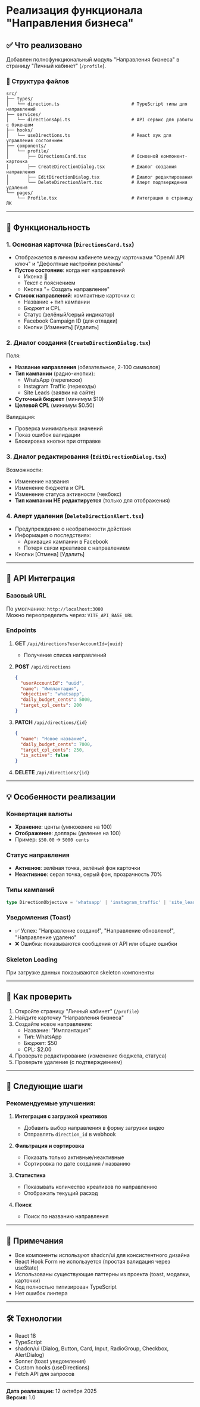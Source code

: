 # Реализация функционала "Направления бизнеса"

## ✅ Что реализовано

Добавлен полнофункциональный модуль "Направления бизнеса" в страницу "Личный кабинет" (`/profile`).

### 📁 Структура файлов

```
src/
├── types/
│   └── direction.ts                           # TypeScript типы для направлений
├── services/
│   └── directionsApi.ts                       # API сервис для работы с бэкендом
├── hooks/
│   └── useDirections.ts                       # React хук для управления состоянием
├── components/
│   └── profile/
│       ├── DirectionsCard.tsx                 # Основной компонент-карточка
│       ├── CreateDirectionDialog.tsx          # Диалог создания направления
│       ├── EditDirectionDialog.tsx            # Диалог редактирования
│       └── DeleteDirectionAlert.tsx           # Алерт подтверждения удаления
└── pages/
    └── Profile.tsx                            # Интеграция в страницу ЛК
```

---

## 🎨 Функциональность

### 1. **Основная карточка** (`DirectionsCard.tsx`)

- Отображается в личном кабинете между карточками "OpenAI API ключ" и "Дефолтные настройки рекламы"
- **Пустое состояние**: когда нет направлений
  - Иконка 🎯
  - Текст с пояснением
  - Кнопка "+ Создать направление"
- **Список направлений**: компактные карточки с:
  - Название + тип кампании
  - Бюджет и CPL
  - Статус (зелёный/серый индикатор)
  - Facebook Campaign ID (для отладки)
  - Кнопки [Изменить] [Удалить]

### 2. **Диалог создания** (`CreateDirectionDialog.tsx`)

Поля:
- **Название направления** (обязательное, 2-100 символов)
- **Тип кампании** (радио-кнопки):
  - WhatsApp (переписки)
  - Instagram Traffic (переходы)
  - Site Leads (заявки на сайте)
- **Суточный бюджет** (минимум $10)
- **Целевой CPL** (минимум $0.50)

Валидация:
- Проверка минимальных значений
- Показ ошибок валидации
- Блокировка кнопки при отправке

### 3. **Диалог редактирования** (`EditDirectionDialog.tsx`)

Возможности:
- Изменение названия
- Изменение бюджета и CPL
- Изменение статуса активности (чекбокс)
- **Тип кампании НЕ редактируется** (только для отображения)

### 4. **Алерт удаления** (`DeleteDirectionAlert.tsx`)

- Предупреждение о необратимости действия
- Информация о последствиях:
  - Архивация кампании в Facebook
  - Потеря связи креативов с направлением
- Кнопки [Отмена] [Удалить]

---

## 🔌 API Интеграция

### Базовый URL

По умолчанию: `http://localhost:3000`  
Можно переопределить через: `VITE_API_BASE_URL`

### Endpoints

1. **GET** `/api/directions?userAccountId={uuid}`
   - Получение списка направлений

2. **POST** `/api/directions`
   ```json
   {
     "userAccountId": "uuid",
     "name": "Имплантация",
     "objective": "whatsapp",
     "daily_budget_cents": 5000,
     "target_cpl_cents": 200
   }
   ```

3. **PATCH** `/api/directions/{id}`
   ```json
   {
     "name": "Новое название",
     "daily_budget_cents": 7000,
     "target_cpl_cents": 250,
     "is_active": false
   }
   ```

4. **DELETE** `/api/directions/{id}`

---

## 💡 Особенности реализации

### Конвертация валюты
- **Хранение**: центы (умножение на 100)
- **Отображение**: доллары (деление на 100)
- Пример: `$50.00` → `5000 cents`

### Статус направления
- **Активное**: зелёная точка, зелёный фон карточки
- **Неактивное**: серая точка, серый фон, прозрачность 70%

### Типы кампаний
```typescript
type DirectionObjective = 'whatsapp' | 'instagram_traffic' | 'site_leads';
```

### Уведомления (Toast)
- ✅ Успех: "Направление создано!", "Направление обновлено!", "Направление удалено"
- ❌ Ошибка: показываются сообщения от API или общие ошибки

### Skeleton Loading
При загрузке данных показываются skeleton компоненты

---

## 🧪 Как проверить

1. Откройте страницу "Личный кабинет" (`/profile`)
2. Найдите карточку "Направления бизнеса"
3. Создайте новое направление:
   - Название: "Имплантация"
   - Тип: WhatsApp
   - Бюджет: $50
   - CPL: $2.00
4. Проверьте редактирование (изменение бюджета, статуса)
5. Проверьте удаление (с подтверждением)

---

## 🚀 Следующие шаги

### Рекомендуемые улучшения:

1. **Интеграция с загрузкой креативов**
   - Добавить выбор направления в форму загрузки видео
   - Отправлять `direction_id` в webhook

2. **Фильтрация и сортировка**
   - Показать только активные/неактивные
   - Сортировка по дате создания / названию

3. **Статистика**
   - Показывать количество креативов по направлению
   - Отображать текущий расход

4. **Поиск**
   - Поиск по названию направления

---

## 📝 Примечания

- Все компоненты используют shadcn/ui для консистентного дизайна
- React Hook Form не используется (простая валидация через useState)
- Использованы существующие паттерны из проекта (toast, модалки, карточки)
- Код полностью типизирован TypeScript
- Нет ошибок линтера

---

## 🛠 Технологии

- React 18
- TypeScript
- shadcn/ui (Dialog, Button, Card, Input, RadioGroup, Checkbox, AlertDialog)
- Sonner (toast уведомления)
- Custom hooks (useDirections)
- Fetch API для запросов

---

**Дата реализации:** 12 октября 2025  
**Версия:** 1.0

